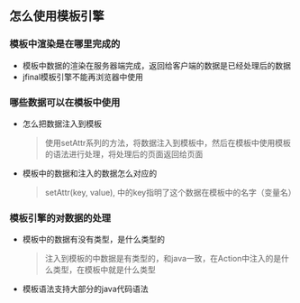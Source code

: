 ## 怎么使用模板引擎

### 模板中渲染是在哪里完成的
- 模板中数据的渲染在服务器端完成，返回给客户端的数据是已经处理后的数据
- jfinal模板引擎不能再浏览器中使用

### 哪些数据可以在模板中使用
- 怎么把数据注入到模板
    > 使用setAttr系列的方法，将数据注入到模板中，然后在模板中使用模板的语法进行处理，将处理后的页面返回给页面
- 模板中的数据和注入的数据怎么对应的
    > setAttr(key, value), 中的key指明了这个数据在模板中的名字（变量名）

### 模板引擎的对数据的处理
- 模板中的数据有没有类型，是什么类型的
    > 注入到模板的中数据是有类型的，和java一致，在Action中注入的是什么类型，在模板中就是什么类型
- 模板语法支持大部分的java代码语法

